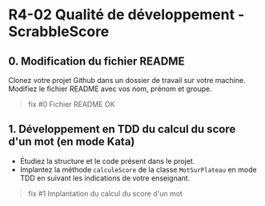 # R4-02 Qualité de développement - ScrabbleScore

## 0. Modification du fichier README

Clonez votre projet Github dans un dossier de travail sur votre machine.
Modifiez le fichier README avec vos nom, prénom et groupe.

> fix #0 Fichier README OK

## 1. Développement en TDD du calcul du score d'un mot (en mode Kata)

- Étudiez la structure et le code présent dans le projet.
- Implantez la méthode `calculeScore` de la classe `MotSurPlateau` en mode TDD en suivant les indications de votre enseignant.

> fix #1 Implantation du calcul du score d'un mot

